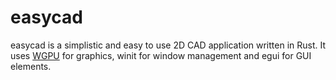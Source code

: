 # easycad
easycad is a simplistic and easy to use 2D CAD application written in Rust. It uses [WGPU](https://github.com/gfx-rs/wgpu) for graphics, winit for window management and egui for GUI elements.
